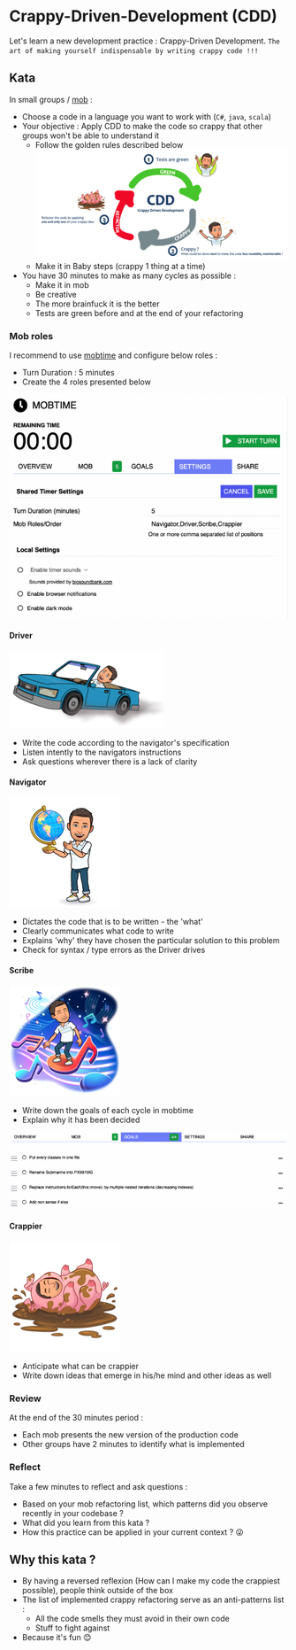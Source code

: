 # Crappy-Driven-Development (CDD)
Let's learn a new development practice : Crappy-Driven Development.
`The art of making yourself indispensable by writing crappy code !!!`

## Kata
In small groups / [mob](https://www.youtube.com/watch?v=SHOVVnRB4h0&ab_channel=GOTOConferences) :
* Choose a code in a language you want to work with (`C#`, `java`, `scala`)
* Your objective : Apply CDD to make the code so crappy that other groups won't be able to understand it
  * Follow the golden rules described below
![Crappy-Driven-Development](img/crappy-driven-development.png)
  * Make it in Baby steps (crappy 1 thing at a time)
* You have 30 minutes to make as many cycles as possible :
  * Make it in mob
  * Be creative
  * The more brainfuck it is the better
  * Tests are green before and at the end of your refactoring

### Mob roles
I recommend to use [mobtime](https://mobti.me/) and configure below roles :
* Turn Duration : 5 minutes
* Create the 4 roles presented below

![mob config](img/mob-config.png)

#### Driver
![driver](img/driver.png)

* Write the code according to the navigator's specification
* Listen intently to the navigators instructions
* Ask questions wherever there is a lack of clarity

#### Navigator
![navigator](img/navigator.png)

* Dictates the code that is to be written - the 'what'
* Clearly communicates what code to write
* Explains 'why' they have chosen the particular solution to this problem
* Check for syntax / type errors as the Driver drives

#### Scribe
![scribe](img/scribe.png)

* Write down the goals of each cycle in mobtime
* Explain why it has been decided

![goals examples](img/example.png)

#### Crappier
![crappier](img/crappier.png)

* Anticipate what can be crappier
* Write down ideas that emerge in his/he mind and other ideas as well

### Review
At the end of the 30 minutes period : 
* Each mob presents the new version of the production code
* Other groups have 2 minutes to identify what is implemented

### Reflect
Take a few minutes to reflect and ask questions :
* Based on your mob refactoring list, which patterns did you observe recently in your codebase ?
* What did you learn from this kata ?
* How this practice can be applied in your current context ? 😜

## Why this kata ?
* By having a reversed reflexion (How can I make my code the crappiest possible), people think outside of the box
* The list of implemented crappy refactoring serve as an anti-patterns list :
  * All the code smells they must avoid in their own code
  * Stuff to fight against
* Because it's fun 😊

